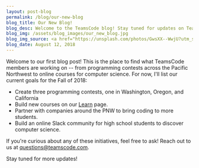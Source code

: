 ```yaml
---
layout: post-blog
permalink: /blog/our-new-blog
blog_title: Our New Blog!
blog_desc: Welcome to the TeamsCode blog! Stay tuned for updates on TeamsCode initiatives and learning tips for students, and much, much more.
blog_img: /assets/blog_images/our_new_blog.jpg
blog_img_source: <a href="https://unsplash.com/photos/GwsXX--WwjU?utm_source=unsplash&utm_medium=referral&utm_content=creditCopyText">Rawpixel on Unsplash</a>
blog_date: August 12, 2018
---
```


Welcome to our first blog post! This is the place to find what TeamsCode members are working on -- from programming contests across the Pacific Northwest to online courses for computer science. For now, I'll list our current goals for the Fall of 2018:

- Create three programming contests, one in Washington, Oregon, and California
- Build new courses on our <a class="a" href="/learn">Learn</a> page.
- Partner with companies around the PNW to bring coding to more students.
- Build an online Slack community for high school students to discover computer science.

If you're curious about any of these initiatives, feel free to ask! Reach out to us at <a class="a" href="questions@teamscode.com">questions@teamscode.com</a>.

Stay tuned for more updates!